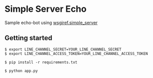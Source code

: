 # Simple Server Echo 

Sample echo-bot using [wsgiref.simple_server](https://docs.python.org/3/library/wsgiref.html)

## Getting started

```
$ export LINE_CHANNEL_SECRET=YOUR_LINE_CHANNEL_SECRET
$ export LINE_CHANNEL_ACCESS_TOKEN=YOUR_LINE_CHANNEL_ACCESS_TOKEN

$ pip install -r requirements.txt

$ python app.py
```
